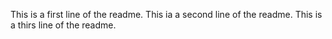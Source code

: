 This is a first line of the readme.
This ia a second line of the readme.
This is a thirs line of the readme.